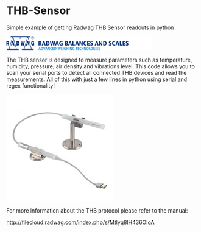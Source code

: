 # THB-Sensor
Simple example of getting Radwag THB Sensor readouts in python

![Alt text](en_header.png)

The THB sensor is designed to measure parameters such as temperature, humidity, pressure, air density and vibrations level. This code allows you to scan your serial ports to detect all connected THB devices and read the measurements. All of this with just a few lines in python using serial and regex functionality! 

![Alt text](thb.jpg)


For more information about the THB protocol please refer to the manual:

http://filecloud.radwag.com/index.php/s/Mtlyq8lH436OIoA
